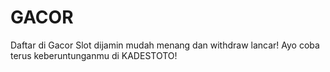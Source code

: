 # GACOR
Daftar di Gacor Slot dijamin mudah menang dan withdraw lancar! Ayo coba terus keberuntunganmu di KADESTOTO!
